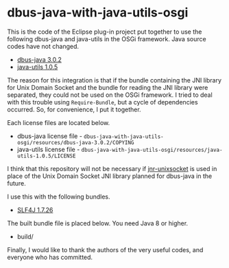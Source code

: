 # dbus-java-with-java-utils-osgi

This is the code of the Eclipse plug-in project put together to use the following dbus-java and java-utils in the OSGi framework. Java source codes have not changed.
- [dbus-java 3.0.2](https://github.com/hypfvieh/dbus-java/tree/dbus-java-parent-3.0.2)
- [java-utils 1.0.5](https://github.com/hypfvieh/java-utils/tree/1.0.5)

The reason for this integration is that if the bundle containing the JNI library for Unix Domain Socket and the bundle for reading the JNI library were separated, they could not be used on the OSGi framework. I tried to deal with this trouble using `Require-Bundle`, but a cycle of dependencies occurred. So, for convenience, I put it together.

Each license files are located below.
- dbus-java license file - `dbus-java-with-java-utils-osgi/resources/dbus-java-3.0.2/COPYING`
- java-utils license file - `dbus-java-with-java-utils-osgi/resources/java-utils-1.0.5/LICENSE`

I think that this repository will not be necessary if [jnr-unixsocket](https://github.com/jnr/jnr-unixsocket) is used in place of the Unix Domain Socket JNI library planned for dbus-java in the future.

I use this with the following bundles.
- [SLF4J 1.7.26](https://www.slf4j.org/)

The built bundle file is placed below. You need Java 8 or higher.
- build/

Finally, I would like to thank the authors of the very useful codes, and everyone who has committed.

